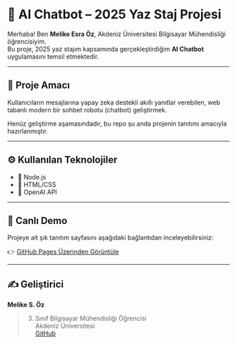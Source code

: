 # 🤖 AI Chatbot – 2025 Yaz Staj Projesi

Merhaba! Ben **Melike Esra Öz**, Akdeniz Üniversitesi Bilgisayar Mühendisliği öğrencisiyim.  
Bu proje, 2025 yaz stajım kapsamında gerçekleştirdiğim **AI Chatbot** uygulamasını temsil etmektedir.

---

## 🎯 Proje Amacı

Kullanıcıların mesajlarına yapay zeka destekli akıllı yanıtlar verebilen, web tabanlı modern bir sohbet robotu (chatbot) geliştirmek.

Henüz geliştirme aşamasındadır, bu repo şu anda projenin tanıtımı amacıyla hazırlanmıştır.

---

## ⚙️ Kullanılan Teknolojiler

- 🧱 Node.js  
- 🎨 HTML/CSS   
- 🧠 OpenAI API 

---

## 🔗 Canlı Demo

Projeye ait şık tanıtım sayfasını aşağıdaki bağlantıdan inceleyebilirsiniz:

👉 [GitHub Pages Üzerinden Görüntüle](https://melikesraoz.github.io/ai-chatbot/)

---

## ✍️ Geliştirici

**Melike S. Öz**  
> 3. Sınıf Bilgisayar Mühendisliği Öğrencisi  
> Akdeniz Üniversitesi  
> [GitHub](https://github.com/melikesraoz)
